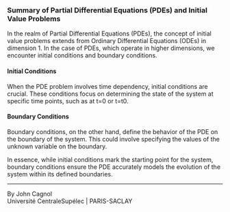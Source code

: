 ### Summary of Partial Differential Equations (PDEs) and Initial Value Problems

In the realm of Partial Differential Equations (PDEs), the concept of initial value problems extends from Ordinary Differential Equations (ODEs) in dimension 1. In the case of PDEs, which operate in higher dimensions, we encounter initial conditions and boundary conditions. 

#### Initial Conditions
When the PDE problem involves time dependency, initial conditions are crucial. These conditions focus on determining the state of the system at specific time points, such as at t=0 or t=t0.

#### Boundary Conditions
Boundary conditions, on the other hand, define the behavior of the PDE on the boundary of the system. This could involve specifying the values of the unknown variable on the boundary.

In essence, while initial conditions mark the starting point for the system, boundary conditions ensure the PDE accurately models the evolution of the system within its defined boundaries.

---

By John Cagnol  
Université CentraleSupélec | PARIS-SACLAY